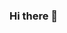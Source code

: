 ### Hi there 👋

<!--
**Loewencrimelife/Loewencrimelife** is a edit fraklager repository because its `README.md` (this file) appears on your GitHub profile.

edit money


